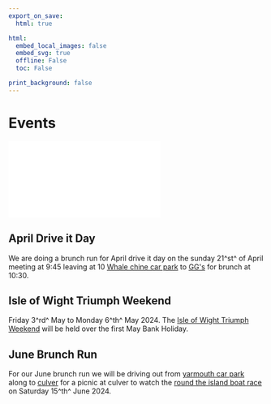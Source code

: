 ```yaml
---
export_on_save:
  html: true

html:
  embed_local_images: false
  embed_svg: true
  offline: False
  toc: False

print_background: false
---
```


# Events

![menubar](/dev/menubar.md)

## April Drive it Day

We are doing a brunch run for April drive it day on the sunday 21^st^ of April meeting at 9:45 leaving at 10 [Whale chine car park](https://w3w.co/amplified.allow.muddle) to [GG's](https://www.ggsiow.com/) for brunch at 10:30.

## Isle of Wight Triumph Weekend

Friday 3^rd^ May to Monday 6^th^ May 2024.
The [Isle of Wight Triumph Weekend](/weekend.html) will be held over the first May Bank Holiday.

## June Brunch Run

For our June brunch run we will be driving out from [yarmouth car park](https://w3w.co/airbase.bath.grills) along to [culver](https://w3w.co/case.truly.weeps) for a picnic at culver to watch the [round the island boat race](https://islandsc.org.uk/entries-for-the-2024-round-the-island-race-are-open/) on Saturday 15^th^ June 2024.